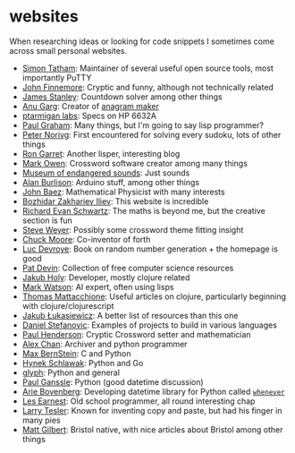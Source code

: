 # websites
When researching ideas or looking for code snippets I sometimes come across small personal websites. 

* [Simon Tatham](https://www.chiark.greenend.org.uk/~sgtatham/): Maintainer of several useful open source tools, most importantly PuTTY
* [John Finnemore](http://johnfinnemore.blogspot.com/): Cryptic and funny, although not technically related
* [James Stanley](https://incoherency.co.uk/blog/): Countdown solver among other things
* [Anu Garg](https://wordsmith.org/anu/index.html): Creator of [anagram maker](https://wordsmith.org/anagram/)
* [ptarmigan labs](https://ptarmiganlabs.com/): Specs on HP 6632A
* [Paul Graham](http://www.paulgraham.com/index.html): Many things, but I'm going to say lisp programmer?
* [Peter Norivg](http://www.norvig.com/): First encountered for solving every sudoku, lots of other things
* [Ron Garret](http://rongarret.info/): Another lisper, interesting blog
* [Mark Owen](https://www.quinapalus.com/): Crossword software creator among many things
* [Museum of endangered sounds](http://savethesounds.info/): Just sounds
* [Alan Burlison](http://bleaklow.com/): Arduino stuff, among other things
* [John Baez](http://math.ucr.edu/home/baez/README.html): Mathematical Physicist with many interests
* [Bozhidar Zakhariev Iliev](http://theo.inrne.bas.bg/%7Ebozho/index.php): This website is incredible
* [Richard Evan Schwartz](https://www.math.brown.edu/%7Eres/): The maths is beyond me, but the creative section is fun
* [Steve Weyer](https://communicrossings.com/): Possibly some crossword theme fitting insight
* [Chuck Moore](https://colorforth.github.io/): Co-inventor of forth
* [Luc Devroye](http://luc.devroye.org/rnbookindex.html): Book on random number generation + the homepage is good
* [Pat Devin](http://opendatastructures.org/): Collection of free computer science resources
* [Jakub Holy](https://blog.jakubholy.net/): Developer, mostly clojure related
* [Mark Watson](https://markwatson.com/): AI expert, often using lisps
* [Thomas Mattacchione](https://betweentwoparens.com): Useful articles on clojure, particularly beginning with clojure/clojurescript
* [Jakub Łukasiewicz](https://resources.joren.ga/): A better list of resources than this one
* [Daniel Stefanovic](https://github.com/danistefanovic/build-your-own-x): Examples of projects to build in various languages
* [Paul Henderson](https://phionline.net.nz/): Cryptic Crossword setter and mathematician
* [Alex Chan](https://alexwlchan.net/): Archiver and python programmer
* [Max BernStein](https://bernsteinbear.com/): C and Python
* [Hynek Schlawak](https://hynek.me/): Python and Go
* [glyph](https://blog.glyph.im/): Python and general
* [Paul Ganssle](https://blog.ganssle.io/): Python (good datetime discussion)
* [Arie Bovenberg](https://dev.arie.bovenberg.net/): Developing datetime library for Python called [`whenever`](https://github.com/ariebovenberg/whenever)
* [Les Earnest](https://web.stanford.edu/~learnest/): Old school programmer, all round interesting chap
* [Larry Tesler](https://www.nomodes.com/): Known for inventing copy and paste, but had his finger in many pies
* [Matt Gilbert](https://richlyevocative.net): Bristol native, with nice articles about Bristol among other things
